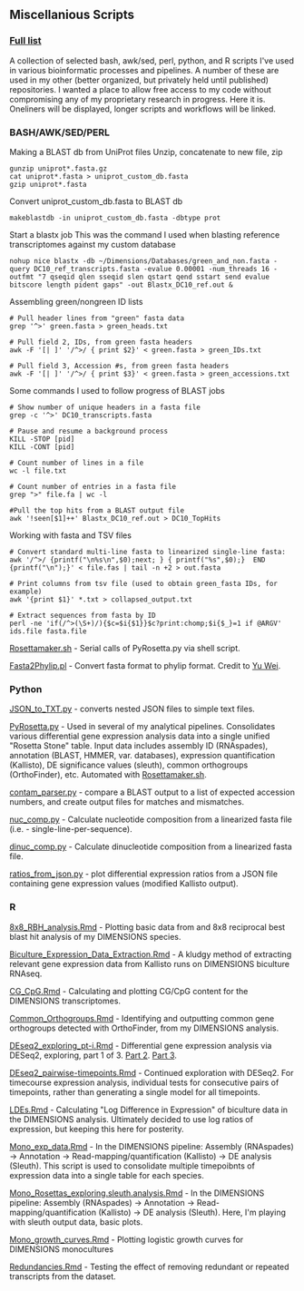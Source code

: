 ## Miscellanious Scripts

### [Full list](https://github.com/chazgoo/Misc_scripts/tree/master/scripts)

A collection of selected bash, awk/sed, perl, python, and R scripts I've used in various bioinformatic processes and pipelines. A number of these are used in my other (better organized, but privately held until published) repositories. I wanted a place to allow free access to my code without compromising any of my proprietary research in progress. Here it is. Oneliners will be displayed, longer scripts and workflows will be linked. 

### BASH/AWK/SED/PERL

Making a BLAST db from UniProt files
Unzip, concatenate to new file, zip
```
gunzip uniprot*.fasta.gz 
cat uniprot*.fasta > uniprot_custom_db.fasta 
gzip uniprot*.fasta
```

Convert uniprot_custom_db.fasta to BLAST db
```
makeblastdb -in uniprot_custom_db.fasta -dbtype prot
```

Start a blastx job
This was the command I used when blasting reference transcriptomes against my custom database
```
nohup nice blastx -db ~/Dimensions/Databases/green_and_non.fasta -query DC10_ref_transcripts.fasta -evalue 0.00001 -num_threads 16 -outfmt "7 qseqid qlen sseqid slen qstart qend sstart send evalue bitscore length pident gaps" -out Blastx_DC10_ref.out &
```

Assembling green/nongreen ID lists
```
# Pull header lines from "green" fasta data
grep '^>' green.fasta > green_heads.txt  

# Pull field 2, IDs, from green fasta headers
awk -F '[| ]' '/^>/ { print $2}' < green.fasta > green_IDs.txt  

# Pull field 3, Accession #s, from green fasta headers 
awk -F '[| ]' '/^>/ { print $3}' < green.fasta > green_accessions.txt
```

Some commands I used to follow progress of BLAST jobs
```
# Show number of unique headers in a fasta file 
grep -c '^>' DC10_transcripts.fasta  

# Pause and resume a background process 
KILL -STOP [pid] 
KILL -CONT [pid]  

# Count number of lines in a file 
wc -l file.txt

# Count number of entries in a fasta file
grep ">" file.fa | wc -l

#Pull the top hits from a BLAST output file
awk '!seen[$1]++' Blastx_DC10_ref.out > DC10_TopHits
```

Working with fasta and TSV files
```
# Convert standard multi-line fasta to linearized single-line fasta: 
awk '/^>/ {printf("\n%s\n",$0);next; } { printf("%s",$0);}  END {printf("\n");}' < file.fas | tail -n +2 > out.fasta  

# Print columns from tsv file (used to obtain green_fasta IDs, for example) 
awk '{print $1}' *.txt > collapsed_output.txt  

# Extract sequences from fasta by ID 
perl -ne 'if(/^>(\S+)/){$c=$i{$1}}$c?print:chomp;$i{$_}=1 if @ARGV' ids.file fasta.file
```

[Rosettamaker.sh](https://github.com/chazgoo/Misc_scripts/blob/master/scripts/Rosetta_maker.sh) - Serial calls of PyRosetta.py via shell script.  

[](https://github.com/chazgoo/Misc_scripts/blob/master/scripts/Stringent_RosettaMaker.sh)

[](https://github.com/chazgoo/Misc_scripts/blob/master/scripts/TrDec_%26_HMMER.sh)

[](https://github.com/chazgoo/Misc_scripts/blob/master/scripts/TrDec_predict.sh)

[](https://github.com/chazgoo/Misc_scripts/blob/master/scripts/UB_kallisto.sh)

[Fasta2Phylip.pl](https://github.com/chazgoo/Misc_scripts/blob/master/scripts/Fasta2Phylip.pl) - Convert fasta format to phylip format. Credit to [Yu Wei](http://yuweibioinfo.blogspot.com/2009/01/fasta-to-phylip-converter.html). 

[](https://github.com/chazgoo/Misc_scripts/blob/master/scripts/bbduk_cleaner.sh)

[](https://github.com/chazgoo/Misc_scripts/blob/master/scripts/clustalos)

[](https://github.com/chazgoo/Misc_scripts/blob/master/scripts/count_fasta.pl)

[](https://github.com/chazgoo/Misc_scripts/blob/master/scripts/fasta_oneline.sh)

[](https://github.com/chazgoo/Misc_scripts/blob/master/scripts/kallisto_monos.sh)

[](https://github.com/chazgoo/Misc_scripts/blob/master/scripts/kallistorunner.sh)

[](https://github.com/chazgoo/Misc_scripts/blob/master/scripts/pep_cleaner.sh)

[](https://github.com/chazgoo/Misc_scripts/blob/master/scripts/pep_cleaner2.sh)

[](https://github.com/chazgoo/Misc_scripts/blob/master/scripts/seqtk.sh)

[](https://github.com/chazgoo/Misc_scripts/blob/master/scripts/subset_spades.sh)

[](https://github.com/chazgoo/Misc_scripts/blob/master/scripts/sort_green_fasta.sh)

[](https://github.com/chazgoo/Misc_scripts/blob/master/scripts/sort_nongreen_fasta.sh)

### Python

[JSON_to_TXT.py](https://github.com/chazgoo/Misc_scripts/blob/master/scripts/JSON_to_TXT.py) - converts nested JSON files to simple text files.  

[PyRosetta.py](https://github.com/chazgoo/Misc_scripts/blob/master/scripts/PyRosetta.py) - Used in several of my analytical pipelines. Consolidates various differential gene expression analysis data into a single unified "Rosetta Stone" table. Input data includes assembly ID (RNAspades), annotation (BLAST, HMMER, var. databases), expression quantification (Kallisto), DE significance values (sleuth), common orthogroups (OrthoFinder), etc. Automated with [Rosettamaker.sh](https://github.com/chazgoo/Misc_scripts/blob/master/scripts/Rosetta_maker.sh).  

[contam_parser.py](https://github.com/chazgoo/Misc_scripts/blob/master/scripts/contam_parser.py) - compare a BLAST output to a list of expected accession numbers, and create output files for matches and mismatches.  

[nuc_comp.py](https://github.com/chazgoo/Misc_scripts/blob/master/scripts/nuc_comp.py) - Calculate nucleotide composition from a linearized fasta file (i.e. - single-line-per-sequence).  

[dinuc_comp.py](https://github.com/chazgoo/Misc_scripts/blob/master/scripts/dinuc_comp.py) - Calculate dinucleotide composition from a linearized fasta file.  

[ratios_from_json.py](https://github.com/chazgoo/Misc_scripts/blob/master/scripts/ratios_from_json.py) - plot differential expression ratios from a JSON file containing gene expression values (modified Kallisto output).  

### R

[8x8_RBH_analysis.Rmd](https://github.com/chazgoo/Misc_scripts/blob/master/scripts/8x8_RBH_analysis.Rmd) - Plotting basic data from and 8x8 reciprocal best blast hit analysis of my DIMENSIONS species.  

[Biculture_Expression_Data_Extraction.Rmd](https://github.com/chazgoo/Misc_scripts/blob/master/scripts/Biculture_Expression_Data_Extraction.Rmd) - A kludgy method of extracting relevant gene expression data from Kallisto runs on DIMENSIONS biculture RNAseq.  

[CG_CpG.Rmd](https://github.com/chazgoo/Misc_scripts/blob/master/scripts/CG_CpG.Rmd) - Calculating and plotting CG/CpG content for the DIMENSIONS transcriptomes.  

[Common_Orthogroups.Rmd](https://github.com/chazgoo/Misc_scripts/blob/master/scripts/Common_Orthogroups.Rmd) - Identifying and outputting common gene orthogroups detected with OrthoFinder, from my DIMENSIONS analysis.  

[DEseq2_exploring_pt-i.Rmd](https://github.com/chazgoo/Misc_scripts/blob/master/scripts/DEseq2_exploring_pt-i.Rmd) - Differential gene expression analysis via DESeq2, exploring, part 1 of 3. [Part 2](https://github.com/chazgoo/Misc_scripts/blob/master/scripts/DEseq2_exploring_pt-ii.Rmd). [Part 3](https://github.com/chazgoo/Misc_scripts/blob/master/scripts/DEseq2_exploring_pt-iii.Rmd).

[DEseq2_pairwise-timepoints.Rmd](https://github.com/chazgoo/Misc_scripts/blob/master/scripts/DEseq2_pairwise-timepoints.Rmd) - Continued exploration with DESeq2. For timecourse expression analysis, individual tests for consecutive pairs of timepoints, rather than generating a single model for all timepoints.  

[LDEs.Rmd](https://github.com/chazgoo/Misc_scripts/blob/master/scripts/LDEs.Rmd) - Calculating "Log Difference in Expression" of biculture data in the DIMENSIONS analysis. Ultimately decided to use log ratios of expression, but keeping this here for posterity. 

[Mono_exp_data.Rmd](https://github.com/chazgoo/Misc_scripts/blob/master/scripts/Mono_exp_data.Rmd) - In the DIMENSIONS pipeline: Assembly (RNAspades) -> Annotation -> Read-mapping/quantification (Kallisto) -> DE analysis (Sleuth). This script is used to consolidate multiple timepoibnts of expression data into a single table for each species. 

[Mono_Rosettas_exploring.sleuth.analysis.Rmd](https://github.com/chazgoo/Misc_scripts/blob/master/scripts/Mono_Rosettas_exploring.sleuth.analysis.Rmd) - In the DIMENSIONS pipeline: Assembly (RNAspades) -> Annotation -> Read-mapping/quantification (Kallisto) -> DE analysis (Sleuth). Here, I'm playing with sleuth output data, basic plots. 

[Mono_growth_curves.Rmd](https://github.com/chazgoo/Misc_scripts/blob/master/scripts/Mono_growth_curves.Rmd) - Plotting logistic growth curves for DIMENSIONS monocultures

[Redundancies.Rmd](https://github.com/chazgoo/Misc_scripts/blob/master/scripts/Redundancies.Rmd) - Testing the effect of removing redundant or repeated transcripts from the dataset. 

[](https://github.com/chazgoo/Misc_scripts/blob/master/scripts/Sleuth_exploring.rmd)

[](https://github.com/chazgoo/Misc_scripts/blob/master/scripts/Sleuth_exploring_monos.pairwise.Rmd)

[](https://github.com/chazgoo/Misc_scripts/blob/master/scripts/Sleuth_exploring_pt-ii.rmd)

[](https://github.com/chazgoo/Misc_scripts/blob/master/scripts/Sleuth_monos.Rmd)

[](https://github.com/chazgoo/Misc_scripts/blob/master/scripts/Stringent_DC10_DE.Rmd)

[](https://github.com/chazgoo/Misc_scripts/blob/master/scripts/Stringent_PyRos_Cleanup.Rmd)

[](https://github.com/chazgoo/Misc_scripts/blob/master/scripts/Stringent_timecourse_analyses.Rmd)

[](https://github.com/chazgoo/Misc_scripts/blob/master/scripts/WGCNA_myData_pt1.Rmd)

[](https://github.com/chazgoo/Misc_scripts/blob/master/scripts/WGCNA_myData_pt2.Rmd)

[](https://github.com/chazgoo/Misc_scripts/blob/master/scripts/WGCNA_myData_pt3.Rmd)

[](https://github.com/chazgoo/Misc_scripts/blob/master/scripts/aa_over_time_pt.i.Rmd)

[](https://github.com/chazgoo/Misc_scripts/blob/master/scripts/aa_over_time_pt.ii.Rmd)

[](https://github.com/chazgoo/Misc_scripts/blob/master/scripts/final_aa_over_time.Rmd)

[](https://github.com/chazgoo/Misc_scripts/blob/master/scripts/allGenes_Venns.Rmd)

[](https://github.com/chazgoo/Misc_scripts/blob/master/scripts/commonOG_Venns.Rmd)

[](https://github.com/chazgoo/Misc_scripts/blob/master/scripts/baseRsubsetting.Rmd)

[](https://github.com/chazgoo/Misc_scripts/blob/master/scripts/commonOG_volcanos.Rmd)

[](https://github.com/chazgoo/Misc_scripts/blob/master/scripts/contam.Rmd)

[](https://github.com/chazgoo/Misc_scripts/blob/master/scripts/exploring_timecourse_data.Rmd)

[](https://github.com/chazgoo/Misc_scripts/blob/master/scripts/loop_in_and_multiplot.Rmd)

[](https://github.com/chazgoo/Misc_scripts/blob/master/scripts/stringentRefTs.Rmd)

[](https://github.com/chazgoo/Misc_scripts/blob/master/scripts/timecourse_monos.Rmd)

[](https://github.com/chazgoo/Misc_scripts/blob/master/scripts/upsets.Rmd)


